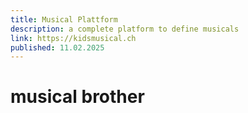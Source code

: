 ```yaml
---
title: Musical Plattform
description: a complete platform to define musicals
link: https://kidsmusical.ch
published: 11.02.2025
---
```


# musical brother